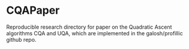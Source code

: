# CQAPaper
Reproducible research directory for paper on the Quadratic Ascent algorithms CQA and UQA, which are implemented in the galosh/profillic github repo.
